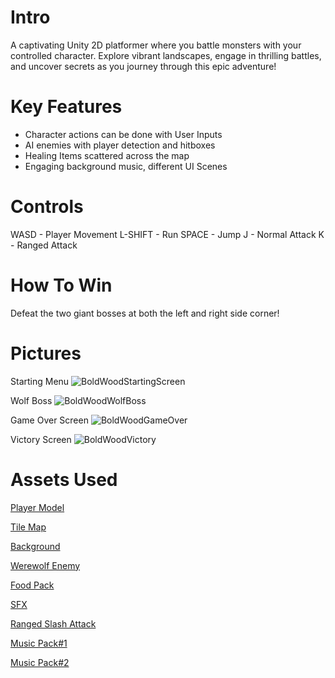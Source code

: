 # Intro
A captivating Unity 2D platformer where you battle monsters with your controlled character. Explore vibrant landscapes, engage in thrilling battles, and uncover secrets as you journey through this epic adventure!

# Key Features
- Character actions can be done with User Inputs
- AI enemies with player detection and hitboxes
- Healing Items scattered across the map
- Engaging background music, different UI Scenes

# Controls 
WASD - Player Movement
L-SHIFT - Run
SPACE - Jump
J - Normal Attack
K - Ranged Attack

# How To Win
Defeat the two giant bosses at both the left and right side corner!

# Pictures 
Starting Menu
![BoldWoodStartingScreen](https://github.com/ChuckHo555/BoldWood/assets/149022625/e8601dcf-e1af-4d8e-aaad-75705826365d)

Wolf Boss 
![BoldWoodWolfBoss](https://github.com/ChuckHo555/BoldWood/assets/149022625/5b2319f3-3179-48fa-ad2a-d4b06314e3a1)

Game Over Screen
![BoldWoodGameOver](https://github.com/ChuckHo555/BoldWood/assets/149022625/c29e4e39-4bdc-4d6b-b602-35b8901e7451)

Victory Screen
![BoldWoodVictory](https://github.com/ChuckHo555/BoldWood/assets/149022625/4570bf03-f3e0-40b8-9696-dc22e7a8eaae)

# Assets Used
[Player Model](https://craftpix.net/freebies/free-shinobi-sprites-pixel-art/?num=1&count=1&sq=shinobi&pos=0)

[Tile Map](https://cainos.itch.io/pixel-art-platformer-village-props)

[Background](https://lazyteastudios.itch.io/pine-forest-parallax-background)

[Werewolf Enemy](https://free-game-assets.itch.io/free-werewolf-sprite-sheets-pixel-art)

[Food Pack](https://rcpstd.itch.io/pixel-fruits-vegetables-pack)

[SFX](https://leohpaz.itch.io/rpg-essentials-sfx-free)

[Ranged Slash Attack](https://sangoro.itch.io/attack-vfx)

[Music Pack#1](https://kiddolink.itch.io/vgm-calm-1-royalty-free-music)

[Music Pack#2](https://sirion-lumenaire.itch.io/sirions-free-rpg-music-pack-1)



